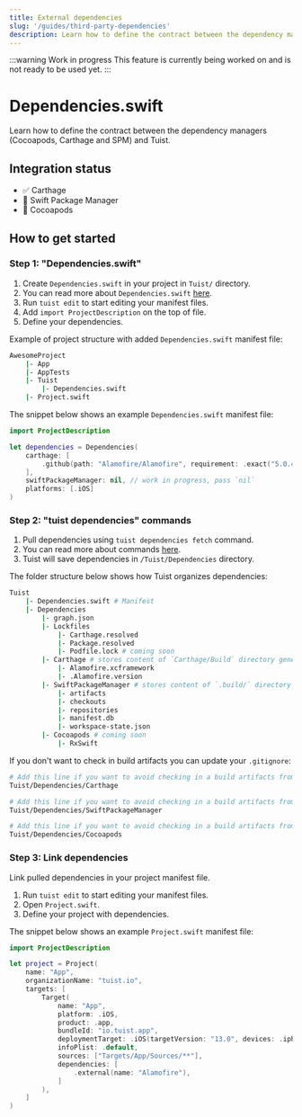 ```yaml
---
title: External dependencies
slug: '/guides/third-party-dependencies'
description: Learn how to define the contract between the dependency managers and Tuist.
---
```


:::warning Work in progress
This feature is currently being worked on and is not ready to be used yet.
:::

# Dependencies.swift

Learn how to define the contract between the dependency managers (Cocoapods, Carthage and SPM) and Tuist.

## Integration status

- ✅ Carthage
- 🚧 Swift Package Manager
- 🔴 Cocoapods

## How to get started

### Step 1: "Dependencies.swift"

1. Create `Dependencies.swift` in your project in `Tuist/` directory.
2. You can read more about `Dependencies.swift` [here](/manifests/dependencies/).
3. Run `tuist edit` to start editing your manifest files.
4. Add `import ProjectDescription` on the top of file.
5. Define your dependencies.

Example of project structure with added `Dependencies.swift` manifest file:

```bash
AwesomeProject
	|- App
	|- AppTests
	|- Tuist
		|- Dependencies.swift
	|- Project.swift
```

The snippet below shows an example `Dependencies.swift` manifest file:

```swift
import ProjectDescription

let dependencies = Dependencies(
    carthage: [
        .github(path: "Alamofire/Alamofire", requirement: .exact("5.0.4"))
    ],
    swiftPackageManager: nil, // work in progress, pass `nil`
    platforms: [.iOS]
)
```

### Step 2: "tuist dependencies" commands

1. Pull dependencies using `tuist dependencies fetch` command.
2. You can read more about commands [here](/commands/dependencies/).
3. Tuist will save dependencies in `/Tuist/Dependencies` directory.

The folder structure below shows how Tuist organizes dependencies:

```bash
Tuist
    |- Dependencies.swift # Manifest
    |- Dependencies
        |- graph.json
        |- Lockfiles
            |- Carthage.resolved
            |- Package.resolved
            |- Podfile.lock # coming soon
        |- Carthage # stores content of `Carthage/Build` directory generated by `Carthage`
            |- Alamofire.xcframework
            |- .Alamofire.version
        |- SwiftPackageManager # stores content of `.build/` directory generated by `Swift Package Manager`
            |- artifacts
            |- checkouts
            |- repositories
            |- manifest.db
            |- workspace-state.json
        |- Cocoapods # coming soon
            |- RxSwift
```

If you don't want to check in build artifacts you can update your `.gitignore`:

```bash
# Add this line if you want to avoid checking in a build artifacts from Carthage dependencies.
Tuist/Dependencies/Carthage

# Add this line if you want to avoid checking in a build artifacts from Swift Package Manager dependencies.
Tuist/Dependencies/SwiftPackageManager

# Add this line if you want to avoid checking in a build artifacts from CocoaPods dependencies.
Tuist/Dependencies/Cocoapods
```

### Step 3: Link dependencies

Link pulled dependencies in your project manifest file.

1. Run `tuist edit` to start editing your manifest files.
2. Open `Project.swift`.
3. Define your project with dependencies.

The snippet below shows an example `Project.swift` manifest file:

```swift
import ProjectDescription

let project = Project(
    name: "App",
    organizationName: "tuist.io",
    targets: [
        Target(
            name: "App",
            platform: .iOS,
            product: .app,
            bundleId: "io.tuist.app",
            deploymentTarget: .iOS(targetVersion: "13.0", devices: .iphone),
            infoPlist: .default,
            sources: ["Targets/App/Sources/**"],
            dependencies: [
                .external(name: "Alamofire"),
            ]
        ),
    ]
)
```
